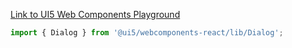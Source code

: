 [Link to UI5 Web Components Playground](https://sap.github.io/ui5-webcomponents/playground/components/Dialog)

```jsx
import { Dialog } from '@ui5/webcomponents-react/lib/Dialog';
```
